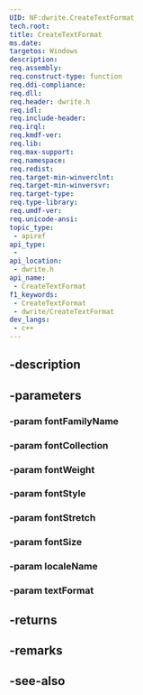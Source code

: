 ```yaml
---
UID: NF:dwrite.CreateTextFormat
tech.root: 
title: CreateTextFormat
ms.date: 
targetos: Windows
description: 
req.assembly: 
req.construct-type: function
req.ddi-compliance: 
req.dll: 
req.header: dwrite.h
req.idl: 
req.include-header: 
req.irql: 
req.kmdf-ver: 
req.lib: 
req.max-support: 
req.namespace: 
req.redist: 
req.target-min-winverclnt: 
req.target-min-winversvr: 
req.target-type: 
req.type-library: 
req.umdf-ver: 
req.unicode-ansi: 
topic_type:
 - apiref
api_type:
 - 
api_location:
 - dwrite.h
api_name:
 - CreateTextFormat
f1_keywords:
 - CreateTextFormat
 - dwrite/CreateTextFormat
dev_langs:
 - c++
---
```


## -description

## -parameters

### -param fontFamilyName

### -param fontCollection

### -param fontWeight

### -param fontStyle

### -param fontStretch

### -param fontSize

### -param localeName

### -param textFormat

## -returns

## -remarks

## -see-also

